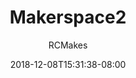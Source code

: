 ---
title: "Makerspace2"
date: 2018-12-08T15:31:38-08:00
draft: true

author: "RCMakes"

client: "RCMakes"

videoName: "Makerspace Montage 2"

videoDescription: "Here at RCMakes we have a lot of epuipement, take a loook!"

embedLink: "https://www.youtube.com/embed/2gycND2XvdA"
---